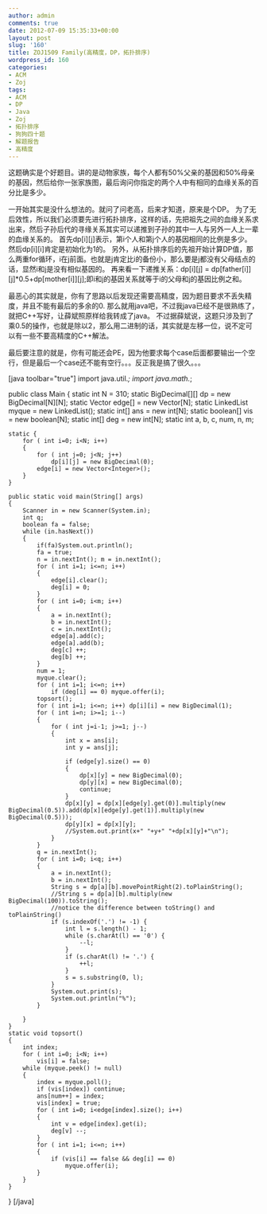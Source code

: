 ```yaml
---
author: admin
comments: true
date: 2012-07-09 15:35:33+00:00
layout: post
slug: '160'
title: ZOJ1509 Family(高精度，DP，拓扑排序)
wordpress_id: 160
categories:
- ACM
- Zoj
tags:
- ACM
- DP
- Java
- Zoj
- 拓扑排序
- 狗狗四十题
- 解题报告
- 高精度
---
```


这题确实是个好题目。讲的是动物家族，每个人都有50%父亲的基因和50%母亲的基因，然后给你一张家族图，最后询问你指定的两个人中有相同的血缘关系的百分比是多少。

一开始其实是没什么想法的。就问了问老高，后来才知道，原来是个DP。
为了无后效性，所以我们必须要先进行拓扑排序，这样的话，先把祖先之间的血缘关系求出来，然后子孙后代的寻缘关系其实可以递推到子孙的其中一人与另外一人上一辈的血缘关系的。
首先dp[i][j]表示，第i个人和第j个人的基因相同的比例是多少。
然后dp[i][i]肯定是初始化为1的。
另外，从拓扑排序后的先祖开始计算DP值，那么两重for循环，i在j前面。也就是j肯定比i的备份小，那么要是j都没有父母结点的话，显然i和j是没有相似基因的。
再来看一下递推关系：dp[i][j] = dp[father[i]][j]*0.5+dp[mother[i]][j];即i和j的基因关系就等于i的父母和j的基因比例之和。

最恶心的其实就是，你有了思路以后发现还需要高精度，因为题目要求不丢失精度，并且不能有最后的多余的0.
那么就用java吧，不过我java已经不是很熟练了，就把C++写好，让薛斌照原样给我转成了java。
不过据薛斌说，这题只涉及到了乘0.5的操作，也就是除以2，那么用二进制的话，其实就是左移一位，说不定可以有一些不要高精度的C++解法。

最后要注意的就是，你有可能还会PE，因为他要求每个case后面都要输出一个空行，但是最后一个case还不能有空行。。。反正我是搞了很久。。。

[java toolbar="true"]
import java.util.*;
import java.math.*;

public class Main
{
	static int N = 310;
	static BigDecimal[][] dp = new BigDecimal[N][N];
	static Vector<Integer> edge[] = new Vector[N];
	static LinkedList<Integer> myque = new LinkedList<Integer>();
	static int[] ans = new int[N];
	static boolean[] vis = new boolean[N];
	static int[] deg = new int[N];
	static int a, b, c, num, n, m;
	
	static {
		for ( int i=0; i<N; i++)
		{
			for ( int j=0; j<N; j++)
				dp[i][j] = new BigDecimal(0);
			edge[i] = new Vector<Integer>();
		}
	}
	
	public static void main(String[] args)
	{
		Scanner in = new Scanner(System.in);
		int q;
		boolean fa = false;
		while (in.hasNext())
		{
			if(fa)System.out.println();
			fa = true;
			n = in.nextInt(); m = in.nextInt();
			for ( int i=1; i<=n; i++)
			{
				edge[i].clear();
				deg[i] = 0;
			}
			for ( int i=0; i<m; i++)
			{
				a = in.nextInt();
				b = in.nextInt();
				c = in.nextInt();
				edge[a].add(c);
				edge[a].add(b);
				deg[c] ++;
				deg[b] ++;
			}
			num = 1;
			myque.clear();
			for ( int i=1; i<=n; i++)
				if (deg[i] == 0) myque.offer(i);
			topsort();
			for ( int i=1; i<=n; i++) dp[i][i] = new BigDecimal(1);
			for ( int i=n; i>=1; i--) 
			{
				for ( int j=i-1; j>=1; j--)
				{
					int x = ans[i];
					int y = ans[j];
					
					if (edge[y].size() == 0)
					{
						dp[x][y] = new BigDecimal(0);
						dp[y][x] = new BigDecimal(0);
						continue;
					}
					dp[x][y] = dp[x][edge[y].get(0)].multiply(new BigDecimal(0.5)).add(dp[x][edge[y].get(1)].multiply(new BigDecimal(0.5)));
					dp[y][x] = dp[x][y];
					//System.out.print(x+" "+y+" "+dp[x][y]+"\n");
				}
			}
			q = in.nextInt();
			for ( int i=0; i<q; i++)
			{
				a = in.nextInt();
				b = in.nextInt();
				String s = dp[a][b].movePointRight(2).toPlainString();
				//String s = dp[a][b].multiply(new BigDecimal(100)).toString();
				//notice the difference between toString() and toPlainString()
				if (s.indexOf('.') != -1) {
					int l = s.length() - 1;
					while (s.charAt(l) == '0') {
						--l;
					}
					if (s.charAt(l) != '.') {
						++l;
					}
					s = s.substring(0, l);
				}
				System.out.print(s);
				System.out.println("%");
			}
			
		}
	}
	static void topsort()
	{
		int index;
		for ( int i=0; i<N; i++)
			vis[i] = false;
		while (myque.peek() != null)
		{
			index = myque.poll();
			if (vis[index]) continue;
			ans[num++] = index;
			vis[index] = true;
			for ( int i=0; i<edge[index].size(); i++)
			{
				int v = edge[index].get(i);
				deg[v] --;
			}
			for ( int i=1; i<=n; i++)
			{
				if (vis[i] == false && deg[i] == 0)
					myque.offer(i);
			}
		}
	}
}
[/java]
